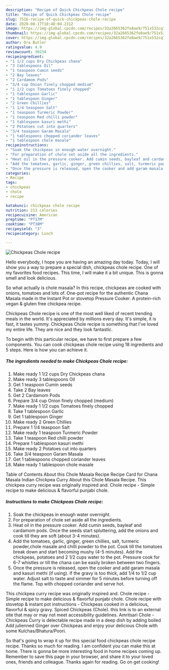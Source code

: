 ```yaml
---
description: "Recipe of Quick Chickpeas Chole recipe"
title: "Recipe of Quick Chickpeas Chole recipe"
slug: 7516-recipe-of-quick-chickpeas-chole-recipe
date: 2020-08-17T10:48:04.231Z
image: https://img-global.cpcdn.com/recipes/32a2665362fe8ae9/751x532cq70/chickpeas-chole-recipe-recipe-main-photo.jpg
thumbnail: https://img-global.cpcdn.com/recipes/32a2665362fe8ae9/751x532cq70/chickpeas-chole-recipe-recipe-main-photo.jpg
cover: https://img-global.cpcdn.com/recipes/32a2665362fe8ae9/751x532cq70/chickpeas-chole-recipe-recipe-main-photo.jpg
author: Ora Butler
ratingvalue: 4.9
reviewcount: 30234
recipeingredient:
- "1 1/2 cups Dry Chickpeas chana"
- "3 tablespoons Oil"
- "1 teaspoon Cumin seeds"
- "2 Bay leaves"
- "2 Cardamom Pods"
- "3/4 cup Onion finely chopped medium"
- "1 1/2 cups Tomatoes finely chopped"
- "1 tablespoon Garlic"
- "1 tablespoon Ginger"
- "2 Green Chillies"
- "1 1/4 teaspoon Salt"
- "1 teaspoon Turmeric Powder"
- "1 teaspoon Red chilli powder"
- "1 tablespoon kasuri methi"
- "2 Potatoes cut into quarters"
- "3/4 teaspoon Garam Masala"
- "1 tablespoons chopped coriander leaves"
- "1 tablespoon chole masale"
recipeinstructions:
- "Soak the chickpeas in enough water overnight."
- "For preparation of chole set aside all the ingredients."
- "Heat oil in the pressure cooker. Add cumin seeds, bayleaf and cardamom pods. Once the seeds start spluttering, add the onions and cook till they are soft (about 3-4 minutes)."
- "Add the tomatoes, garlic, ginger, green chillies, salt, turmeric powder,chole masale and chilli powder to the pot. Cook till the tomatoes break down and start becoming mushy (4-5 minutes). Add the chickpeas, potatoes and 2 1/2 cups water to the pot. Pressure cook for 6-7 whistles or till the chana can be easily broken between two fingers."
- "Once the pressure is released, open the cooker and add garam masala and kasuri methi (if using). If the gravy is too thick, add 1/4 to 1/2 cup water. Adjust salt to taste and simmer for 5 minutes before turning off the flame. Top with chopped coriander and serve hot."
categories:
- Recipe
tags:
- chickpeas
- chole
- recipe

katakunci: chickpeas chole recipe 
nutrition: 213 calories
recipecuisine: American
preptime: "PT37M"
cooktime: "PT38M"
recipeyield: "3"
recipecategory: Lunch

---
```



![Chickpeas Chole recipe](https://img-global.cpcdn.com/recipes/32a2665362fe8ae9/751x532cq70/chickpeas-chole-recipe-recipe-main-photo.jpg)

Hello everybody, I hope you are having an amazing day today. Today, I will show you a way to prepare a special dish, chickpeas chole recipe. One of my favorites food recipes. This time, I will make it a bit unique. This is gonna smell and look delicious.

So what actually is chole masala? In this recipe, chickpeas are cooked with onions, tomatoes and lots of. One-pot recipe for the authentic Chana Masala made in the Instant Pot or stovetop Pressure Cooker. A protein-rich vegan &amp; gluten free chickpea recipe.

Chickpeas Chole recipe is one of the most well liked of recent trending meals in the world. It's appreciated by millions every day. It's simple, it is fast, it tastes yummy. Chickpeas Chole recipe is something that I've loved my entire life. They are nice and they look fantastic.


To begin with this particular recipe, we have to first prepare a few components. You can cook chickpeas chole recipe using 18 ingredients and 5 steps. Here is how you can achieve it.

<!--inarticleads1-->

##### The ingredients needed to make Chickpeas Chole recipe:

1. Make ready 1 1/2 cups Dry Chickpeas chana
1. Make ready 3 tablespoons Oil
1. Get 1 teaspoon Cumin seeds
1. Take 2 Bay leaves
1. Get 2 Cardamom Pods
1. Prepare 3/4 cup Onion finely chopped (medium)
1. Make ready 1 1/2 cups Tomatoes finely chopped
1. Take 1 tablespoon Garlic
1. Get 1 tablespoon Ginger
1. Make ready 2 Green Chillies
1. Prepare 1 1/4 teaspoon Salt
1. Make ready 1 teaspoon Turmeric Powder
1. Take 1 teaspoon Red chilli powder
1. Prepare 1 tablespoon kasuri methi
1. Make ready 2 Potatoes cut into quarters
1. Take 3/4 teaspoon Garam Masala
1. Get 1 tablespoons chopped coriander leaves
1. Make ready 1 tablespoon chole masale


Table of Contents About this Chole Masala Recipe Recipe Card for Chana Masala Indian Chickpea Curry About this Chole Masala Recipe. This chickpea curry recipe was originally inspired and. Chole recipe - Simple recipe to make delicious &amp; flavorful punjabi chole. 

<!--inarticleads2-->

##### Instructions to make Chickpeas Chole recipe:

1. Soak the chickpeas in enough water overnight.
1. For preparation of chole set aside all the ingredients.
1. Heat oil in the pressure cooker. Add cumin seeds, bayleaf and cardamom pods. Once the seeds start spluttering, add the onions and cook till they are soft (about 3-4 minutes).
1. Add the tomatoes, garlic, ginger, green chillies, salt, turmeric powder,chole masale and chilli powder to the pot. Cook till the tomatoes break down and start becoming mushy (4-5 minutes). Add the chickpeas, potatoes and 2 1/2 cups water to the pot. Pressure cook for 6-7 whistles or till the chana can be easily broken between two fingers.
1. Once the pressure is released, open the cooker and add garam masala and kasuri methi (if using). If the gravy is too thick, add 1/4 to 1/2 cup water. Adjust salt to taste and simmer for 5 minutes before turning off the flame. Top with chopped coriander and serve hot.


This chickpea curry recipe was originally inspired and. Chole recipe - Simple recipe to make delicious &amp; flavorful punjabi chole. Chole recipe with stovetop &amp; instant pot instructions - Chickpeas cooked in a delicious, flavorful &amp; spicy gravy. Spiced Chickpeas (Chole). this link is to an external site that may or may not meet accessibility guidelines. Amritsari Chole - Chickpeas Curry is delectable recipe made in a deep dish by adding boiled Add julienned Ginger over Chickpeas and enjoy your delicious Chole with some Kulchas/Bhatura/Poori. 

So that's going to wrap it up for this special food chickpeas chole recipe recipe. Thanks so much for reading. I am confident you can make this at home. There is gonna be more interesting food in home recipes coming up. Remember to save this page in your browser, and share it to your loved ones, friends and colleague. Thanks again for reading. Go on get cooking!
